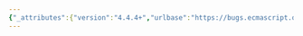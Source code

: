 ```yaml
---
{"_attributes":{"version":"4.4.4+","urlbase":"https://bugs.ecmascript.org/","maintainer":"dherman@mozilla.com"},"bug":{"bug_id":4414,"creation_ts":"2015-06-22 20:28:00 -0700","short_desc":"Typos in 4.3.17","delta_ts":"2015-07-27 10:18:57 -0700","product":"ECMA-262 Edition 6","component":"editorial issues","version":"unspecified","rep_platform":"All","op_sys":"All","bug_status":"RESOLVED","resolution":"FIXED","priority":"Normal","bug_severity":"minor","everconfirmed":true,"reporter":{"uid":"sunnylost","name":"sunnylost"},"assigned_to":{"uid":"allen","name":"Allen Wirfs-Brock"},"long_desc":[{"commentid":14528,"comment_count":0,"who":{"uid":"sunnylost","name":"sunnylost"},"bug_when":"2015-06-22 20:28:01 -0700","thetext":"NOTE: A Sing(String) value..."},{"commentid":14576,"comment_count":1,"who":{"uid":"allen","name":"Allen Wirfs-Brock"},"bug_when":"2015-07-27 10:18:57 -0700","thetext":"corrected in final (June 21, 2015) Ecma distribution update"}]}}
---
```

